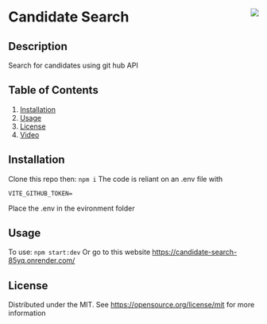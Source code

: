 # Candidate Search <img align="right" src="https://img.shields.io/badge/License-MIT-blue"></img>

## Description
Search for candidates using git hub API

## Table of Contents

<ol>
  <li><a href="#Installation">Installation</a></li>
  <li><a href="#usage">Usage</a></li>
  <li><a href="#license">License</a></li>
  <li><a href="#video">Video</a></li>
</ol>
  

## Installation
Clone this repo then:
```npm i```
The code is reliant on an .env file with
```
VITE_GITHUB_TOKEN=

```
Place the .env in the evironment folder

## Usage
To use:
```npm start:dev```
Or go to this website https://candidate-search-85yq.onrender.com/

## License
Distributed under the MIT. See https://opensource.org/license/mit for more information


  
  
